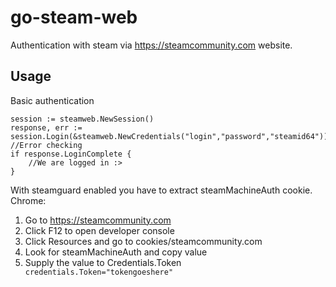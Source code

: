 # go-steam-web
Authentication with steam via https://steamcommunity.com website.

## Usage
Basic authentication
```
session := steamweb.NewSession()
response, err := session.Login(&steamweb.NewCredentials("login","password","steamid64"))
//Error checking
if response.LoginComplete {
    //We are logged in :>
}
```
With steamguard enabled you have to extract steamMachineAuth cookie.
Chrome:
  1. Go to https://steamcommunity.com
  2. Click F12 to open developer console
  3. Click Resources and go to cookies/steamcommunity.com
  4. Look for steamMachineAuth<steamid> and copy value
  5. Supply the value to Credentials.Token ``` credentials.Token="tokengoeshere"```
